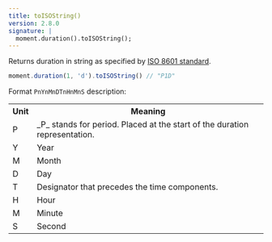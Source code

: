 ```yaml
---
title: toISOString()
version: 2.8.0
signature: |
  moment.duration().toISOString();
---
```


Returns duration in string as specified by [ISO 8601 standard](https://en.wikipedia.org/wiki/ISO_8601#Durations).

```javascript
moment.duration(1, 'd').toISOString() // "P1D"
```

Format ``PnYnMnDTnHnMnS`` description:

<table class="table table-striped table-bordered">
  <tbody>
    <tr>
      <th>Unit</th>
      <th>Meaning</th>
    </tr>
    <tr>
      <td>P</td>
      <td>_P_ stands for period. Placed at the start of the duration representation.</td>
    </tr>
    <tr>
      <td>Y</td>
      <td>Year</td>
    </tr>
    <tr>
      <td>M</td>
      <td>Month</td>
    </tr>
    <tr>
      <td>D</td>
      <td>Day</td>
    </tr>
    <tr>
      <td>T</td>
      <td>Designator that precedes the time components.</td>
    </tr>
    <tr>
      <td>H</td>
      <td>Hour</td>
    </tr>
    <tr>
      <td>M</td>
      <td>Minute</td>
    </tr>
    <tr>
      <td>S</td>
      <td>Second</td>
    </tr>
  </tbody>
</table>
